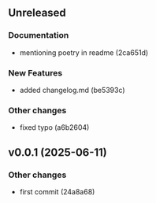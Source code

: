 ## Unreleased

### Documentation

- mentioning poetry in readme (2ca651d)

### New Features

- added changelog.md (be5393c)

### Other changes

- fixed typo (a6b2604)

## v0.0.1 (2025-06-11)

### Other changes

- first commit (24a8a68)
